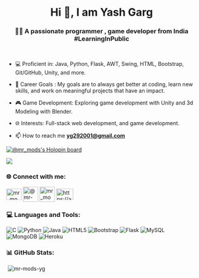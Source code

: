 
<h1 align="center">Hi 👋, I am Yash Garg </h1>

<h3 align="center">👨‍💻 A passionate programmer , game developer from India #LearningInPublic </h3>
<br>

- 💻 Proficient in: Java, Python, Flask, AWT, Swing, HTML, Bootstrap, Git/GitHub, Unity, and more.
  
- 🎯 Career Goals : My goals are to always get better at coding, learn new skills, and work on meaningful projects that have an impact.
  
- 🎮 Game Development: Exploring game development with Unity and 3d Modeling with Blender.
  
- 🌐 Interests: Full-stack web development, and game development.
  
- 📫 How to reach me **yg292001@gmail.com**

  
[![@mr_mods's Holopin board](https://holopin.me/mr_mods)](https://holopin.io/@mr_mods)


[![](https://visitcount.itsvg.in/api?id=mr-mods-yg&label=Profile%20Views&pretty=false)](https://visitcount.itsvg.in)

<h3 align="left">🌐 Connect with me:</h3>

<p align="left">
<a href="https://twitter.com/mr_mods_yg" target="blank"><img align="center" src="https://upload.wikimedia.org/wikipedia/commons/thumb/6/6f/Logo_of_Twitter.svg/768px-Logo_of_Twitter.svg.png?20220821125553" alt="mr_mods_yg" height="30" width="40" /></a> 
<a href="https://linkedin.com/in/mr-mods" target="blank"><img align="center" src="https://upload.wikimedia.org/wikipedia/commons/thumb/c/ca/LinkedIn_logo_initials.png/900px-LinkedIn_logo_initials.png?20140125013055" alt="@mr-mods" height="40" width="40" /></a>
<a href="https://www.leetcode.com/mr_mods" target="blank"><img align="center" src="https://upload.wikimedia.org/wikipedia/commons/8/8e/LeetCode_Logo_1.png?20190719232508" alt="mr_mods" height="40" width="40" /></a>
<a href="https://auth.geeksforgeeks.org/user/https://auth.geeksforgeeks.org/user/mr_mods" target="blank"><img align="center" src="https://upload.wikimedia.org/wikipedia/commons/thumb/4/43/GeeksforGeeks.svg/116px-GeeksforGeeks.svg.png?20200909192408" alt="https://auth.geeksforgeeks.org/user/mr_mods" height="30" width="45" /></a>
</p>

<h3 align="left">💻 Languages and Tools:</h3>

![C](https://img.shields.io/badge/c-%2300599C.svg?style=for-the-badge&logo=c&logoColor=white) ![Python](https://img.shields.io/badge/python-3670A0?style=for-the-badge&logo=python&logoColor=ffdd54) ![Java](https://img.shields.io/badge/java-%23ED8B00.svg?style=for-the-badge&logo=java&logoColor=white) ![HTML5](https://img.shields.io/badge/html5-%23E34F26.svg?style=for-the-badge&logo=html5&logoColor=white) ![Bootstrap](https://img.shields.io/badge/bootstrap-%23563D7C.svg?style=for-the-badge&logo=bootstrap&logoColor=white) ![Flask](https://img.shields.io/badge/flask-%23000.svg?style=for-the-badge&logo=flask&logoColor=white) ![MySQL](https://img.shields.io/badge/mysql-%2300f.svg?style=for-the-badge&logo=mysql&logoColor=white) ![MongoDB](https://img.shields.io/badge/MongoDB-%234ea94b.svg?style=for-the-badge&logo=mongodb&logoColor=white) ![Heroku](https://img.shields.io/badge/heroku-%23430098.svg?style=for-the-badge&logo=heroku&logoColor=white)

<h3 align="left">📊 GitHub Stats:</h3>

<p>&nbsp;<img align="center" src="https://github-readme-stats.vercel.app/api?username=mr-mods-yg&show_icons=true&theme=dark&locale=en" alt="mr-mods-yg" /></p>

<!---
mr-mods-yg/mr-mods-yg is a ✨ special ✨ repository because its `README.md` (this file) appears on your GitHub profile.
You can click the Preview link to take a look at your changes.
--->

